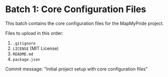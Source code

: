 # Batch 1: Core Configuration Files

This batch contains the core configuration files for the MapMyPride project.

Files to upload in this order:
1. `.gitignore`
2. `LICENSE` (MIT License)
3. `README.md`
4. `package.json`

Commit message: "Initial project setup with core configuration files"
